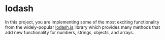 # lodash
In this project, you are implementing some of the most exciting functionality from the widely-popular [lodash.js](https://lodash.com/docs/4.17.15) library which provides many methods that add new functionality for numbers, strings, objects, and arrays.
